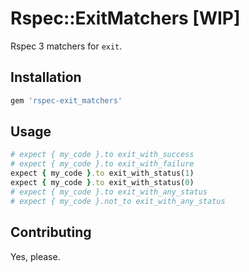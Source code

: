 # Rspec::ExitMatchers [WIP]

Rspec 3 matchers for `exit`.

## Installation

```ruby
gem 'rspec-exit_matchers'
```

## Usage

```ruby
# expect { my_code }.to exit_with_success
# expect { my_code }.to exit_with_failure
expect { my_code }.to exit_with_status(1)
expect { my_code }.to exit_with_status(0)
# expect { my_code }.to exit_with_any_status
# expect { my_code }.not_to exit_with_any_status
```

## Contributing

Yes, please.
